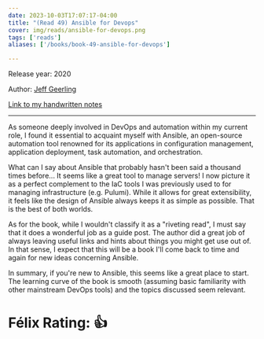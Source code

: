 ```yaml
---
date: 2023-10-03T17:07:17-04:00
title: "(Read 49) Ansible for Devops"
cover: img/reads/ansible-for-devops.png
tags: ['reads']
aliases: ['/books/book-49-ansible-for-devops']

---
```


Release year: 2020

Author: [Jeff Geerling](https://www.linkedin.com/in/jeff-geerling-086bb2a/)

[Link to my handwritten notes](https://drive.google.com/file/d/1G5oOo0zF0D6NBZr12D5d_hsz-hky18eb/view?usp=drive_link)

---

As someone deeply involved in DevOps and automation within my current
role, I found it essential to acquaint myself with Ansible, an
open-source automation tool renowned for its applications in
configuration management, application deployment, task automation, and
orchestration.

What can I say about Ansible that probably hasn't been said a thousand
times before... It seems like a great tool to manage servers! I now
picture it as a perfect complement to the IaC tools I was previously
used to for managing infrastructure (e.g. Pulumi). While it
allows for great extensibility, it feels like the design of Ansible
always keeps it as simple as possible. That is the best of both worlds.

As for the book, while I wouldn't classify it as a "riveting read", I
must say that it does a wonderful job as a guide post. The author did a
great job of always leaving useful links and hints about things you
might get use out of. In that sense, I expect that this will be a book
I'll come back to time and again for new ideas concerning Ansible.

In summary, if you're new to Ansible, this seems like a great place to
start. The learning curve of the book is smooth (assuming basic
familiarity with other mainstream DevOps tools) and the topics discussed
seem relevant.

# Félix Rating: 👍

